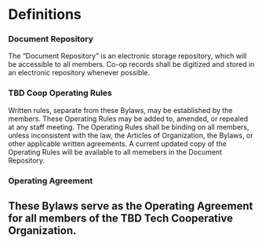 # Definitions

### Document Repository

The “Document Repository” is an electronic storage repository, which will be accessible to all members. Co-op records shall be digitized and stored in an electronic repository whenever possible.

### TBD Coop Operating Rules

Written rules, separate from these Bylaws, may be established by the members. These Operating Rules may be added to, amended, or repealed at any staff meeting. The Operating Rules shall be binding on all members, unless inconsistent with the law, the Articles of Organization, the Bylaws, or other applicable written agreements. A current updated copy of the Operating Rules will be available to all memebers in the Document Repository.

### Operating Agreement

## These Bylaws serve as the Operating Agreement for all members of the TBD Tech Cooperative Organization.

